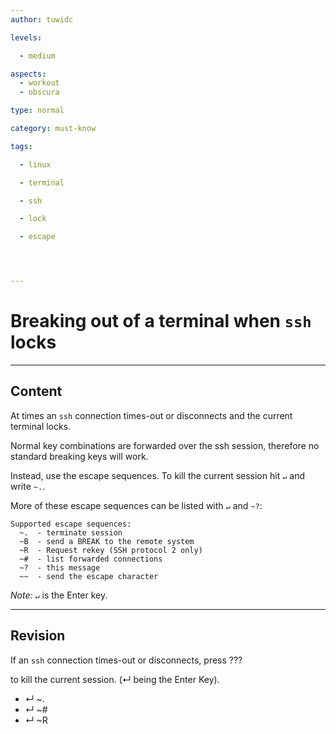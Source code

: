 ```yaml
---
author: tuwidc

levels:

  - medium

aspects:
  - workout
  - obscura

type: normal

category: must-know

tags:

  - linux

  - terminal

  - ssh

  - lock

  - escape




---
```


# Breaking out of a terminal when `ssh` locks

---
## Content

At times an `ssh` connection times-out or disconnects and the current terminal locks. 

Normal key combinations are forwarded over the ssh session, therefore no standard breaking keys will work. 

Instead, use the escape sequences. To kill the current session hit `↵` and write `~.`.

More of these escape sequences can be listed with `↵` and `~?`:
```shell
Supported escape sequences:
  ~.  - terminate session
  ~B  - send a BREAK to the remote system
  ~R  - Request rekey (SSH protocol 2 only)
  ~#  - list forwarded connections
  ~?  - this message
  ~~  - send the escape character 

```
*Note:*  `↵` is the Enter key.

---
## Revision

If an `ssh` connection times-out or disconnects, press ??? 

to kill the current session. (↵ being the Enter Key).


* ↵  ~.
* ↵ ~#
* ↵ ~R

 
 
